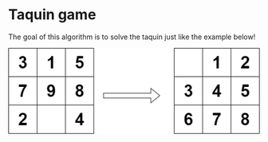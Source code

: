 # Taquin game

The goal of this algorithm is to solve the taquin just like the example below!

<p align="center">
  <img src="./assets/taquin.png" alt="design" />
</p>